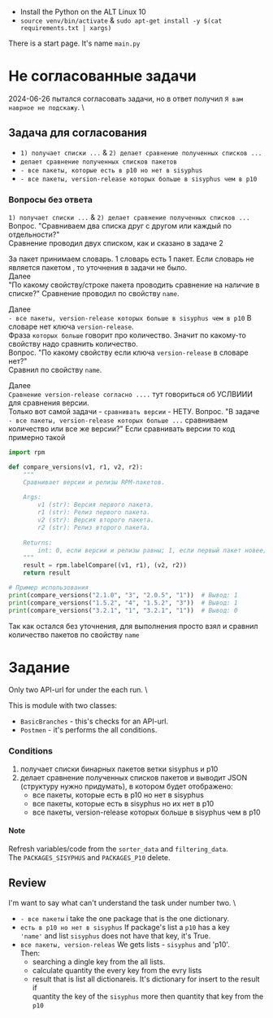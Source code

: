- Install the Python on the ALT Linux 10
- `source venv/bin/activate` & `sudo apt-get install -y $(cat requirements.txt | xargs)`


There is a start page. It's name `main.py`
# Не согласованные задачи
2024-06-26 пытался согласовать задачи, но в ответ получил `Я вам наврное не подскажу`. \ 
## Задача для согласования
 - `1) получает списки ...` & `2) делает сравнение полученных списков ...`
 - `делает сравнение полученных списков пакетов`
 - `- все пакеты, которые есть в p10 но нет в sisyphus`
 - `- все пакеты, version-release которых больше в sisyphus чем в p10`
### Вопросы без ответа 
 `1) получает списки ...` & `2) делает сравнение полученных списков ...` \
Вопрос. "Сравниваем два списка друг с другом или каждый по отдельности?" \
Сравнение проводил двух списком, как и сказано в задаче 2

За пакет принимаем словарь. 1 словарь есть 1 пакет. Если словарь не является пакетом , то уточнения в задачи не было. \
Далее \
"По какому свойству/строке пакета проводить сравнение на наличие в списке?"
Сравнение проводил по свойству `name`.

Далее \
`- все пакеты, version-release которых больше в sisyphus чем в p10` В словаре нет ключа `version-release`. \
Фраза `которых больше` говорит про количество. Значит по какому-то свойству надо сравнить количество. \
Вопрос. "По какому свойству если ключа `version-release` в словаре нет?" \
Сравнил по свойству `name`.

Далее \
`Сравнение version-release согласно ....` тут говориться об УСЛВИИИ для сравнения версии. \
Только вот самой задачи - `сравнивать версии` - НЕТУ.
Вопрос. "В задаче `- все пакеты, version-release которых больше ...` сравниваем количество или все же версии?"
Если сравнивать версии то код примерно такой
```python
import rpm

def compare_versions(v1, r1, v2, r2):
    """
    Сравнивает версии и релизы RPM-пакетов.
    
    Args:
        v1 (str): Версия первого пакета.
        r1 (str): Релиз первого пакета.
        v2 (str): Версия второго пакета.
        r2 (str): Релиз второго пакета.
    
    Returns:
        int: 0, если версии и релизы равны; 1, если первый пакет новее; -1, если второй пакет новее.
    """
    result = rpm.labelCompare((v1, r1), (v2, r2))
    return result

# Пример использования
print(compare_versions("2.1.0", "3", "2.0.5", "1"))  # Вывод: 1
print(compare_versions("1.5.2", "4", "1.5.2", "3"))  # Вывод: 1
print(compare_versions("3.2.1", "1", "3.2.1", "1"))  # Вывод: 0

```

Так как остался без уточнения, для выполнения просто взял и сравнил количество пакетов по свойству `name`


# Задание
Only two API-url for under the each run. \

This is module with two classes:
 - `BasicBranches` - this's checks for an API-url.  
 - `Postmen` - it's performs the all conditions.

### Conditions
1) получает списки бинарных пакетов ветки sisyphus и p10
2) делает сравнение полученных списков пакетов и выводит JSON (структуру нужно придумать), в котором будет отображено:
   - все пакеты, которые есть в p10 но нет в sisyphus
   - все пакеты, которые есть в sisyphus но их нет в p10
   - все пакеты, version-release которых больше в sisyphus чем в p10



#### Note
Refresh variables/code from the `sorter_data` and `filtering_data`. \
The `PACKAGES_SISYPHUS` and `PACKAGES_P10` delete.

## Review
I'm want to say what can't understand the task under number two. \ 
 - `- все пакеты` i take the one package that is the one dictionary.
 - `есть в p10 но нет в sisyphus` If package's list a `p10` has a key \
 `'name'` and list `sisyphus` does not have that key, it's True.  
 - `все пакеты, version-releas`  We gets lists - `sisyphus` and 'p10'. \
   Then:
    - searching a dingle key from the all lists.
    -  calculate quantity the every key from the evry lists
    - result that is list all dictionareis. It's dictionary for insert to the result if \
     quantity the key of the `sisyphus` more then quantity that key from the `p10`

